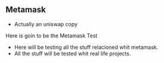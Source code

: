 ## Metamask

- Actually an uniswap copy

Here is goin to be the Metamask Test

- Here will be testing all the stuff relacioned whit metamask.
- All the stuff will be tested whit real life projects.
